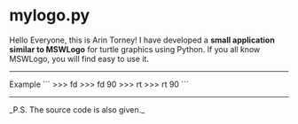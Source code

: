 # mylogo.py
Hello Everyone, this is Arin Torney! I have developed a **small application similar to MSWLogo** for turtle graphics using Python. If you all know MSWLogo, you will find easy to use it.
<hr>
Example
```
>>> fd
>>> fd 90
>>> rt
>>> rt 90
```
<hr>
_P.S. The source code is also given._
